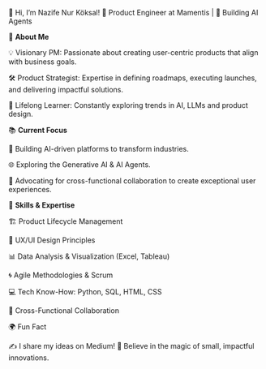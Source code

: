 👋 Hi, I’m Nazife Nur Köksal!
🚀 Product Engineer at Mamentis | 🎯 Building AI Agents

🌟 **About Me**

💡 Visionary PM: Passionate about creating user-centric products that align with business goals.

🛠 Product Strategist: Expertise in defining roadmaps, executing launches, and delivering impactful solutions.

🌱 Lifelong Learner: Constantly exploring trends in AI, LLMs and product design.

📚 **Current Focus**

🚧 Building AI-driven platforms to transform industries.

🌐 Exploring the Generative AI & AI Agents.

🤝 Advocating for cross-functional collaboration to create exceptional user experiences.

💼 **Skills & Expertise**

🏗 Product Lifecycle Management

🎨 UX/UI Design Principles

📊 Data Analysis & Visualization (Excel, Tableau)

🌀 Agile Methodologies & Scrum

💻 Tech Know-How: Python, SQL, HTML, CSS

🔗 Cross-Functional Collaboration

🌍 Fun Fact

✍️ I share my ideas on Medium!
🌟 Believe in the magic of small, impactful innovations.


